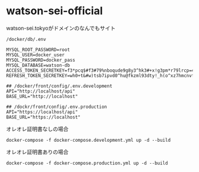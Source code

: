 # watson-sei-official
watson-sei.tokyoがドメインのなんでもサイト

```
/docker/db/.env

MYSQL_ROOT_PASSWORD=root
MYSQL_USER=docker_user
MYSQL_PASSWORD=docker_pass
MYSQL_DATABASE=watson-db
ACCESS_TOKEN_SECRETKEY=f3*pcq$#f3#79%nboqude9g8y3^hk3#+x!g3pm*r79lrcp=4-$
REFRESH_TOKEN_SECRETKEY=wh0+t&#w)tsb7ipvd0^hu@fkzml93dty!_h(o^xz7hmcnvf4#z
```

```
## /docker/front/config/.env.development
API="http://localhost/api"
BASE_URL="http://localhost"
```
```
## /dockr/front/config/.env.production
API="https://localhost/api"
BASE_URL="https://localhost"
```


オレオレ証明書なしの場合
```
docker-compose -f docker-compose.development.yml up -d --build
```

オレオレ証明書ありの場合
```
docker-compose -f docker-compose.production.yml up -d --build
```